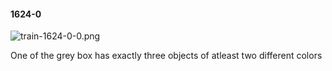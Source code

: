 #### 1624-0
![train-1624-0-0.png](https://github.com/lil-lab/nlvr/raw/master/nlvr/train/images/38/train-1624-0-0.png "train-1624-0-0.png")

One of the grey box has exactly three objects of atleast two different colors